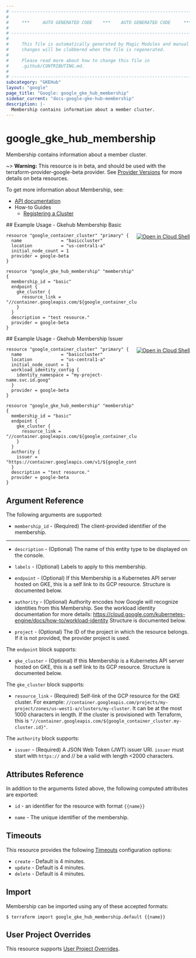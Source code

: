 ```yaml
---
# ----------------------------------------------------------------------------
#
#     ***     AUTO GENERATED CODE    ***    AUTO GENERATED CODE     ***
#
# ----------------------------------------------------------------------------
#
#     This file is automatically generated by Magic Modules and manual
#     changes will be clobbered when the file is regenerated.
#
#     Please read more about how to change this file in
#     .github/CONTRIBUTING.md.
#
# ----------------------------------------------------------------------------
subcategory: "GKEHub"
layout: "google"
page_title: "Google: google_gke_hub_membership"
sidebar_current: "docs-google-gke-hub-membership"
description: |-
  Membership contains information about a member cluster.
---
```


# google\_gke\_hub\_membership

Membership contains information about a member cluster.

~> **Warning:** This resource is in beta, and should be used with the terraform-provider-google-beta provider.
See [Provider Versions](https://terraform.io/docs/providers/google/guides/provider_versions.html) for more details on beta resources.

To get more information about Membership, see:

* [API documentation](https://cloud.google.com/gkehub/docs/reference/rest/v1beta1/projects.locations.memberships)
* How-to Guides
    * [Registering a Cluster](https://cloud.google.com/anthos/multicluster-management/connect/registering-a-cluster#register_cluster)

<div class = "oics-button" style="float: right; margin: 0 0 -15px">
  <a href="https://console.cloud.google.com/cloudshell/open?cloudshell_git_repo=https%3A%2F%2Fgithub.com%2Fterraform-google-modules%2Fdocs-examples.git&cloudshell_working_dir=gkehub_membership_basic&cloudshell_image=gcr.io%2Fgraphite-cloud-shell-images%2Fterraform%3Alatest&open_in_editor=main.tf&cloudshell_print=.%2Fmotd&cloudshell_tutorial=.%2Ftutorial.md" target="_blank">
    <img alt="Open in Cloud Shell" src="//gstatic.com/cloudssh/images/open-btn.svg" style="max-height: 44px; margin: 32px auto; max-width: 100%;">
  </a>
</div>
## Example Usage - Gkehub Membership Basic


```hcl
resource "google_container_cluster" "primary" {
  name               = "basiccluster"
  location           = "us-central1-a"
  initial_node_count = 1
  provider = google-beta
}

resource "google_gke_hub_membership" "membership" {
  membership_id = "basic"
  endpoint {
    gke_cluster {
      resource_link = "//container.googleapis.com/${google_container_cluster.primary.id}"
    }
  }
  description = "test resource."
  provider = google-beta
}
```
<div class = "oics-button" style="float: right; margin: 0 0 -15px">
  <a href="https://console.cloud.google.com/cloudshell/open?cloudshell_git_repo=https%3A%2F%2Fgithub.com%2Fterraform-google-modules%2Fdocs-examples.git&cloudshell_working_dir=gkehub_membership_issuer&cloudshell_image=gcr.io%2Fgraphite-cloud-shell-images%2Fterraform%3Alatest&open_in_editor=main.tf&cloudshell_print=.%2Fmotd&cloudshell_tutorial=.%2Ftutorial.md" target="_blank">
    <img alt="Open in Cloud Shell" src="//gstatic.com/cloudssh/images/open-btn.svg" style="max-height: 44px; margin: 32px auto; max-width: 100%;">
  </a>
</div>
## Example Usage - Gkehub Membership Issuer


```hcl
resource "google_container_cluster" "primary" {
  name               = "basiccluster"
  location           = "us-central1-a"
  initial_node_count = 1
  workload_identity_config {
    identity_namespace = "my-project-name.svc.id.goog"
  }
  provider = google-beta
}

resource "google_gke_hub_membership" "membership" {
  membership_id = "basic"
  endpoint {
    gke_cluster {
      resource_link = "//container.googleapis.com/${google_container_cluster.primary.id}"
    }
  }
  authority {
    issuer = "https://container.googleapis.com/v1/${google_container_cluster.primary.id}"
  }
  description = "test resource."
  provider = google-beta
}
```

## Argument Reference

The following arguments are supported:


* `membership_id` -
  (Required)
  The client-provided identifier of the membership.


- - -


* `description` -
  (Optional)
  The name of this entity type to be displayed on the console.

* `labels` -
  (Optional)
  Labels to apply to this membership.

* `endpoint` -
  (Optional)
  If this Membership is a Kubernetes API server hosted on GKE, this is a self link to its GCP resource.
  Structure is documented below.

* `authority` -
  (Optional)
  Authority encodes how Google will recognize identities from this Membership.
  See the workload identity documentation for more details:
  https://cloud.google.com/kubernetes-engine/docs/how-to/workload-identity
  Structure is documented below.

* `project` - (Optional) The ID of the project in which the resource belongs.
    If it is not provided, the provider project is used.


The `endpoint` block supports:

* `gke_cluster` -
  (Optional)
  If this Membership is a Kubernetes API server hosted on GKE, this is a self link to its GCP resource.
  Structure is documented below.


The `gke_cluster` block supports:

* `resource_link` -
  (Required)
  Self-link of the GCP resource for the GKE cluster.
  For example: `//container.googleapis.com/projects/my-project/zones/us-west1-a/clusters/my-cluster`.
  It can be at the most 1000 characters in length.  If the cluster is provisioned with Terraform,
  this is `"//container.googleapis.com/${google_container_cluster.my-cluster.id}"`.

The `authority` block supports:

* `issuer` -
  (Required)
  A JSON Web Token (JWT) issuer URI. `issuer` must start with `https://` and // be a valid 
  with length <2000 characters.

## Attributes Reference

In addition to the arguments listed above, the following computed attributes are exported:

* `id` - an identifier for the resource with format `{{name}}`

* `name` -
  The unique identifier of the membership.


## Timeouts

This resource provides the following
[Timeouts](/docs/configuration/resources.html#timeouts) configuration options:

- `create` - Default is 4 minutes.
- `update` - Default is 4 minutes.
- `delete` - Default is 4 minutes.

## Import


Membership can be imported using any of these accepted formats:

```
$ terraform import google_gke_hub_membership.default {{name}}
```

## User Project Overrides

This resource supports [User Project Overrides](https://www.terraform.io/docs/providers/google/guides/provider_reference.html#user_project_override).
